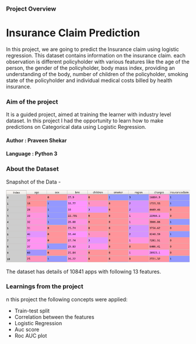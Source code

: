 ### Project Overview

 # Insurance Claim Prediction

In this project, we are going to predict the Insurance claim using logistic regression. This dataset contains information on the insurance claim. each observation is different policyholder with various features like the age of the person, the gender of the policyholder, body mass index, providing an understanding of the body, number of children of the policyholder, smoking state of the policyholder and individual medical costs billed by health insurance.

### Aim of the project

It is a guided project, aimed at training the learner with industry level dataset. In this project I had the opportunity to learn how to make predictions on Categorical data using Logistic Regression.

#### Author : Praveen Shekar

#### Language : Python 3

### About the Dataset

Snapshot of the Data -

![alt text](file.png "Dataset")

The dataset has details of 10841 apps with following 13 features.

### Learnings from the project

n this project the following concepts were applied:
- Train-test split
- Correlation between the features
- Logistic Regression
- Auc score
- Roc AUC plot

